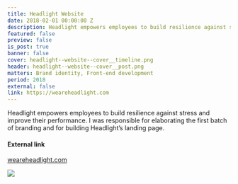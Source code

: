 ```yaml
---
title: Headlight Website
date: 2018-02-01 00:00:00 Z
description: Headlight empowers employees to build resilience against stress and improve their performance.
featured: false
preview: false
is_post: true
banner: false
cover: headlight--website--cover__timeline.png
header: headlight--website--cover__post.png
matters: Brand identity, Front-end development
period: 2018
external: false
link: https://weareheadlight.com
---
```


Headlight empowers employees to build resilience against stress and improve their performance. I was responsible for elaborating the first batch of branding and for building Headlight’s landing page.

#### External link

[weareheadlight.com](https://weareheadlight.com)

![](../../assets/images/headlight--website--content--0.png)
